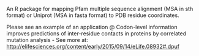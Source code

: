 An R package for mapping Pfam multiple sequence alignment (MSA in sth format) 
or Uniprot (MSA in fasta format) to PDB residue coordinates.

Please see an example of an application @ Codon-level information improves predictions of inter-residue contacts in proteins by correlated mutation analysis - See more at: http://elifesciences.org/content/early/2015/09/14/eLife.08932#.dpuf

